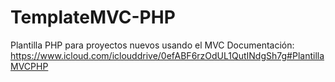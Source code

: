# TemplateMVC-PHP
Plantilla PHP para proyectos nuevos usando el MVC
Documentación: 
https://www.icloud.com/iclouddrive/0efABF6rzOdUL1QutINdgSh7g#PlantillaMVCPHP
